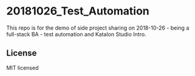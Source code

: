 # 20181026_Test_Automation
This repo is for the demo of side project sharing on 2018-10-26 - being a full-stack BA - test automation and Katalon Studio Intro.

## License

MIT licensed
